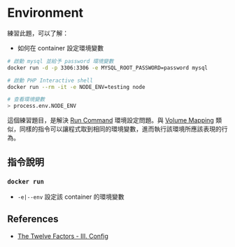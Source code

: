 # Environment

練習此題，可以了解：

* 如何在 container 設定環境變數

```bash
# 啟動 mysql 並給予 password 環境變數 
docker run -d -p 3306:3306 -e MYSQL_ROOT_PASSWORD=password mysql

# 啟動 PHP Interactive shell
docker run --rm -it -e NODE_ENV=testing node

# 查看環境變數
> process.env.NODE_ENV
```

這個練習題目，是解決 [Run Command](exercises-04-run-command.md) 環境設定問題。與 [Volume Mapping](exercises-05-volume-mapping.md) 類似，同樣的指令可以讓程式取到相同的環境變數，進而執行該環境所應該表現的行為。

## 指令說明

### `docker run`

* `-e|--env` 設定該 container 的環境變數

## References

* [The Twelve Factors - III. Config](https://12factor.net/config)
